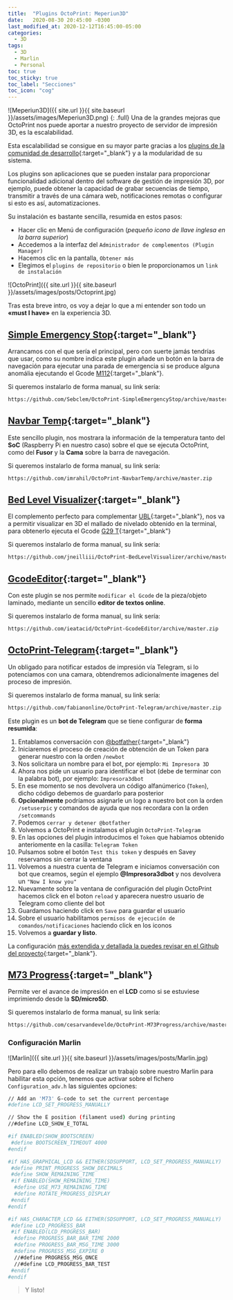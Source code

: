 ```yaml
---
title:  "Plugins OctoPrint: Meperiun3D"
date:   2020-08-30 20:45:00 -0300
last_modified_at: 2020-12-12T16:45:00-05:00
categories:
  - 3D
tags:
  - 3D
  - Marlin
  - Personal
toc: true
toc_sticky: true
toc_label: "Secciones"
toc_icon: "cog"
---
```


![Meperiun3D]({{ site.url }}{{ site.baseurl }}/assets/images/Meperiun3D.png)
{: .full}
Una de la grandes mejoras que OctoPrint nos puede aportar a nuestro proyecto de servidor de impresión 3D, es la escalabilidad.

Esta escalabilidad se consigue en su mayor parte gracias a los [plugins de la comunidad de desarrollo](https://plugins.octoprint.org/){:target="_blank"} y a la modularidad de su sistema.

Los plugins son aplicaciones que se pueden instalar para proporcionar funcionalidad adicional dentro del software de gestión de impresión 3D, por ejemplo, puede obtener la capacidad de grabar secuencias de tiempo, transmitir a través de una cámara web, notificaciones remotas o configurar si esto es así, automatizaciones.

Su instalación es bastante sencilla, resumida en estos pasos:

- Hacer clic en Menú de configuración (*pequeño icono de llave inglesa en la barra superior*)
- Accedemos a la interfaz del `Administrador de complementos (Plugin Manager)`
- Hacemos clic en la pantalla, `Obtener más`
- Elegimos el `plugins de repositorio` o bien le proporcionamos un `link de instalación`

![OctoPrint]({{ site.url }}{{ site.baseurl }}/assets/images/posts/Octoprint.jpg)

Tras esta breve intro, os voy a dejar lo que a mi entender son todo un **«must I have»** en la experiencia 3D.

## [Simple Emergency Stop](https://plugins.octoprint.org/plugins/simpleemergencystop/){:target="_blank"}

Arrancamos con el que sería el principal, pero con suerte jamás tendrías que usar, como su nombre indica este plugin añade un botón en la barra de navegación para ejecutar una parada de emergencia si se produce alguna anomália ejecutando el Gcode [M112](https://marlinfw.org/docs/gcode/M112.html){:target="_blank"}.

Si queremos instalarlo de forma manual, su link sería:

```bash
https://github.com/Sebclem/OctoPrint-SimpleEmergencyStop/archive/master.zip
```

## [Navbar Temp](https://plugins.octoprint.org/plugins/navbartemp/){:target="_blank"}

Este sencillo plugin, nos mostrara la información de la temperatura tanto del **SoC** (Raspberry Pi en nuestro caso) sobre el que se ejecuta OctoPrint, como del **Fusor** y la **Cama** sobre la barra de navegación.

Si queremos instalarlo de forma manual, su link sería:

```bash
https://github.com/imrahil/OctoPrint-NavbarTemp/archive/master.zip
```

## [Bed Level Visualizer](https://plugins.octoprint.org/plugins/bedlevelvisualizer/){:target="_blank"}

El complemento perfecto para complementar [UBL](https://lordpedal.github.io/3d/ubl-marlin-firmware/){:target="_blank"}, nos va a permitir visualizar en 3D el mallado de nivelado obtenido en la terminal, para obtenerlo ejecuta el Gcode [G29 T](https://marlinfw.org/docs/gcode/G029-ubl.html){:target="_blank"}

Si queremos instalarlo de forma manual, su link sería:

```bash
https://github.com/jneilliii/OctoPrint-BedLevelVisualizer/archive/master.zip
```

## [GcodeEditor](https://plugins.octoprint.org/plugins/GcodeEditor/){:target="_blank"}

Con este plugin se nos permite `modificar el Gcode` de la pieza/objeto laminado, mediante un sencillo **editor de textos online**.

Si queremos instalarlo de forma manual, su link sería:

```bash
https://github.com/ieatacid/OctoPrint-GcodeEditor/archive/master.zip
```

## [OctoPrint-Telegram](https://plugins.octoprint.org/plugins/telegram/){:target="_blank"}

Un obligado para notificar estados de impresión vía Telegram, si lo potenciamos con una camara, obtendremos adicionalmente imagenes del proceso de impresión.

Si queremos instalarlo de forma manual, su link sería:

```bash
https://github.com/fabianonline/OctoPrint-Telegram/archive/master.zip
```

Este plugin es un **bot de Telegram** que se tiene configurar de **forma resumida**:

1. Entablamos conversación con [@botfather](http://telegram.me/botfather){:target="_blank"}
2. Iniciaremos el proceso de creación de obtención de un Token para generar nuestro con la orden `/newbot`
3. Nos solicitara un nombre para el bot, por ejemplo: `Mi Impresora 3D`
4. Ahora nos pide un usuario para identificar el bot (debe de terminar con la palabra bot), por ejemplo: `Impresora3dbot`
5. En ese momento se nos devolvera un código alfanúmerico (`Token`), dicho código debemos de guardarlo para posterior
6. **Opcionalmente** podríamos asignarle un logo a nuestro bot con la orden `/setuserpic` y comandos de ayuda que nos recordara con la orden `/setcommands`
7. Podemos `cerrar y detener @botfather`
8. Volvemos a OctoPrint e instalamos el plugin `OctoPrint-Telegram`
9. En las opciones del plugin introducimos el `Token` que habiamos obtenido anteriomente en la casilla: `Telegram Token`
10. Pulsamos sobre el botón `Test this token` y después en Savey reservamos sin cerrar la ventana
11. Volvemos a nuestra cuenta de Telegram e iniciamos conversación con bot que creamos, según el ejemplo **@Impresora3dbot** y nos devolvera un `"Now I know you"`
12. Nuevamente sobre la ventana de configuración del plugin OctoPrint hacemos click en el boton `reload` y aparecera nuestro usuario de Telegram como cliente del bot
13. Guardamos haciendo click en `Save` para guardar el usuario
14. Sobre el usuario habilitamos `permisos de ejecución de comandos/notificaciones` haciendo click en los iconos
15. Volvemos a **guardar y listo**.

La configuración [más extendida y detallada la puedes revisar en el Github del proyecto](https://github.com/fabianonline/OctoPrint-Telegram/blob/stable/README.md){:target="_blank"}.

## [M73 Progress](https://plugins.octoprint.org/plugins/m73progress/){:target="_blank"}

Permite ver el avance de impresión en el **LCD** como si se estuviese imprimiendo desde la **SD/microSD**.

Si queremos instalarlo de forma manual, su link sería:

```bash
https://github.com/cesarvandevelde/OctoPrint-M73Progress/archive/master.zip
```

### Configuración Marlin

![Marlin]({{ site.url }}{{ site.baseurl }}/assets/images/posts/Marlin.jpg)

Pero para ello debemos de realizar un trabajo sobre nuestro Marlin para habilitar esta opción, tenemos que activar sobre el fichero `Configuration_adv.h` las siguientes opciones:

```bash
// Add an 'M73' G-code to set the current percentage
#define LCD_SET_PROGRESS_MANUALLY

// Show the E position (filament used) during printing
//#define LCD_SHOW_E_TOTAL

#if ENABLED(SHOW_BOOTSCREEN)
 #define BOOTSCREEN_TIMEOUT 4000 
#endif

#if HAS_GRAPHICAL_LCD && EITHER(SDSUPPORT, LCD_SET_PROGRESS_MANUALLY)
 #define PRINT_PROGRESS_SHOW_DECIMALS 
 #define SHOW_REMAINING_TIME 
 #if ENABLED(SHOW_REMAINING_TIME)
  #define USE_M73_REMAINING_TIME 
  #define ROTATE_PROGRESS_DISPLAY 
 #endif
#endif

#if HAS_CHARACTER_LCD && EITHER(SDSUPPORT, LCD_SET_PROGRESS_MANUALLY)
 #define LCD_PROGRESS_BAR 
 #if ENABLED(LCD_PROGRESS_BAR)
  #define PROGRESS_BAR_BAR_TIME 2000 
  #define PROGRESS_BAR_MSG_TIME 3000 
  #define PROGRESS_MSG_EXPIRE 0 
  //#define PROGRESS_MSG_ONCE 
  //#define LCD_PROGRESS_BAR_TEST 
 #endif
#endif
```

> Y listo!
